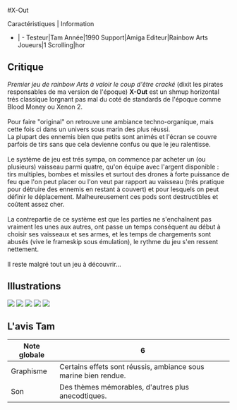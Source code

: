 #X-Out

Caractéristiques | Information
- | -
Testeur|Tam
Année|1990
Support|Amiga
Editeur|Rainbow Arts
Joueurs|1
Scrolling|hor

## Critique
<i>Premier jeu de rainbow Arts à valoir le coup d'être cracké</i> (dixit les pirates responsables de ma version de l'époque) <b>X-Out</b> est un shmup horizontal trés classique lorgnant pas mal du coté de standards de l'époque comme Blood Money ou Xenon 2.<br/><br/>Pour faire "original" on retrouve une ambiance techno-organique, mais cette fois ci dans un univers sous marin des plus réussi. <br/>La plupart des ennemis bien que petits sont animés et l'écran se couvre parfois de tirs sans que cela devienne confus ou que le jeu ralentisse.<br/><br/>Le système de jeu est trés sympa, on commence par acheter un (ou plusieurs) vaisseau parmi quatre, qu'on équipe avec l'argent disponible : tirs multiples, bombes et missiles et surtout des drones à forte puissance de feu que l'on peut placer ou l'on veut par rapport au vaisseau (trés pratique pour détruire des ennemis en restant à couvert) et pour lesquels on peut définir le déplacement. Malheureusement ces pods sont destructibles et coûtent assez cher.<br/><br/>La contrepartie de ce système est que les parties ne s'enchaînent pas vraiment les unes aux autres, ont passe un temps conséquent au début à choisir ses vaisseaux et ses armes, et les temps de chargements sont abusés (vive le frameskip sous émulation), le rythme du jeu s'en ressent nettement.<br/><br/>Il reste malgré tout un jeu à découvrir...

## Illustrations
![](http://www.shmup.com/images/thumbs/img_fiche_1_530.gif)
![](http://www.shmup.com/images/thumbs/img_fiche_2_530.gif)
![](http://www.shmup.com/images/thumbs/img_fiche_3_530.gif)
![](http://www.shmup.com/images/thumbs/img_fiche_4_530.gif)
![](http://www.shmup.com/images/thumbs/)

## L'avis Tam
Note globale|6
-|-
Graphisme|Certains effets sont réussis, ambiance sous marine bien rendue.
Son|Des thèmes mémorables, d'autres plus anecodtiques.
